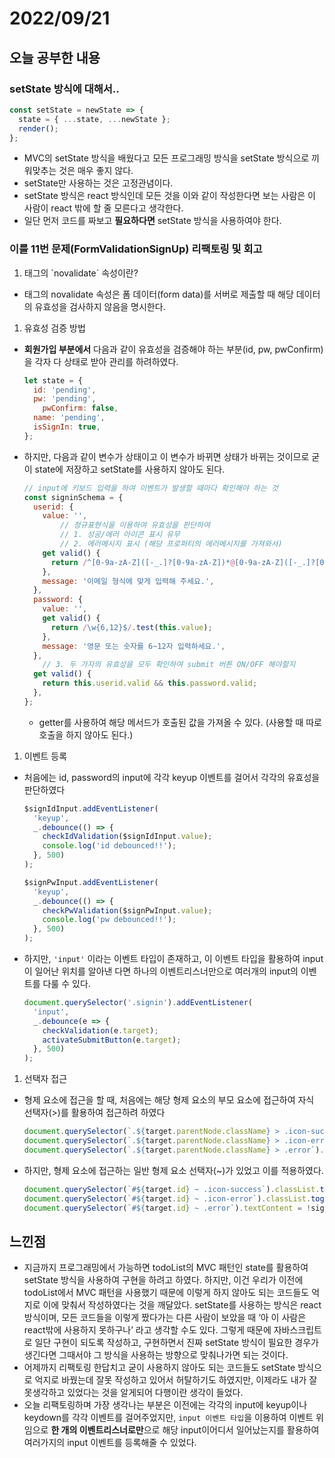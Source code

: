 # 2022/09/21

## 오늘 공부한 내용

### setState 방식에 대해서..

```jsx
const setState = newState => {
  state = { ...state, ...newState };
  render();
};
```

- MVC의 setState 방식을 배웠다고 모든 프로그래밍 방식을 setState 방식으로 끼워맞추는 것은 매우 좋지 않다.
- setState만 사용하는 것은 고정관념이다.
- setState 방식은 react 방식인데 모든 것을 이와 같이 작성한다면 보는 사람은 이 사람이 react 밖에 할 줄 모른다고 생각한다.
- 일단 먼저 코드를 짜보고 **필요하다면** setState 방식을 사용하여야 한다.

### 이를 11번 문제(**FormValidationSignUp)** 리팩토링 및 회고

1. <form> 태그의 `novalidate` 속성이란?
- <form> 태그의 novalidate 속성은 폼 데이터(form data)를 서버로 제출할 때 해당 데이터의 유효성을 검사하지 않음을 명시한다.

1. 유효성 검증 방법
- **회원가입 부분에서** 다음과 같이 유효성을 검증해야 하는 부분(id, pw, pwConfirm)을 각자 다 상태로 받아 관리를 하려하였다.
    
    ```jsx
    let state = {
      id: 'pending',
      pw: 'pending',
    	pwConfirm: false,
      name: 'pending',
      isSignIn: true,
    };
    ```
    

- 하지만, 다음과 같이 변수가 상태이고 이 변수가 바뀌면 상태가 바뀌는 것이므로 굳이 state에 저장하고 setState를 사용하지 않아도 된다.
    
    ```jsx
    // input에 키보드 입력을 하여 이벤트가 발생할 때마다 확인해야 하는 것
    const signinSchema = {
      userid: {
        value: '',
    		// 정규표현식을 이용하여 유효성을 판단하여
    		// 1. 성공/에러 아이콘 표시 유무
    		// 2. 에러메시지 표시 (해당 프로퍼티의 에러메시지를 가져와서)
        get valid() {
          return /^[0-9a-zA-Z]([-_.]?[0-9a-zA-Z])*@[0-9a-zA-Z]([-_.]?[0-9a-zA-Z])*\.[a-zA-Z]{2,3}$/.test(this.value);
        },
        message: '이메일 형식에 맞게 입력해 주세요.',
      },
      password: {
        value: '',
        get valid() {
          return /\w{6,12}$/.test(this.value);
        },
        message: '영문 또는 숫자를 6~12자 입력하세요.',
      },
    	// 3. 두 가자의 유효성을 모두 확인하여 submit 버튼 ON/OFF 해야할지
      get valid() {
        return this.userid.valid && this.password.valid;
      },
    };
    ```
    
    - getter를 사용하여 해당 메서드가 호출된 값을 가져올 수 있다. (사용할 때 따로 호출을 하지 않아도 된다.)

1. 이벤트 등록
- 처음에는 id, password의 input에 각각 keyup 이벤트를 걸어서 각각의 유효성을 판단하였다
    
    ```jsx
    $signIdInput.addEventListener(
      'keyup',
      _.debounce(() => {
        checkIdValidation($signIdInput.value);
        console.log('id debounced!!');
      }, 500)
    );
    
    $signPwInput.addEventListener(
      'keyup',
      _.debounce(() => {
        checkPwValidation($signPwInput.value);
        console.log('pw debounced!!');
      }, 500)
    );
    ```
    
- 하지만, `'input'` 이라는 이벤트 타입이 존재하고, 이 이벤트 타입을 활용하여 input이 일어난 위치를 알아낸 다면 하나의 이벤트리스너만으로 여러개의 input의 이벤트를 다룰 수 있다.
    
    ```jsx
    document.querySelector('.signin').addEventListener(
      'input',
      _.debounce(e => {
        checkValidation(e.target);
        activateSubmitButton(e.target);
      }, 500)
    );
    ```
    

1. 선택자 접근
- 형제 요소에 접근을 할 때, 처음에는 해당 형제 요소의 부모 요소에 접근하여 자식 선택자(>)를 활용하여 접근하려 하였다
    
    ```jsx
    document.querySelector(`.${target.parentNode.className} > .icon-success`).classList.toggle('hidden', !signinSchema[target.name].valid);
    document.querySelector(`.${target.parentNode.className} > .icon-error`).classList.toggle('hidden', signinSchema[target.name].valid);
    document.querySelector(`.${target.parentNode.className} > .error`).textContent = !signinSchema[target.name].valid ? signinSchema[target.name].message : '';
    ```
    
- 하지만, 형제 요소에 접근하는 일반 형제 요소 선택자(~)가 있었고 이를 적용하였다.
    
    ```jsx
    document.querySelector(`#${target.id} ~ .icon-success`).classList.toggle('hidden', !signinSchema[target.name].valid);
    document.querySelector(`#${target.id} ~ .icon-error`).classList.toggle('hidden', signinSchema[target.name].valid);
    document.querySelector(`#${target.id} ~ .error`).textContent = !signinSchema[target.name].valid ? signinSchema[target.name].message : '';
    ```
    

## 느낀점

- 지금까지 프로그래밍에서 가능하면 todoList의 MVC 패턴인 state를 활용하여 setState 방식을 사용하여 구현을 하려고 하였다. 하지만, 이건 우리가 이전에 todoList에서 MVC 패턴을 사용했기 때문에 이렇게 하지 않아도 되는 코드들도 억지로 이에 맞춰서 작성하였다는 것을 깨달았다. setState를 사용하는 방식은 react 방식이며, 모든 코드들을 이렇게 짰다가는 다른 사람이 보았을 때 ‘아 이 사람은 react밖에 사용하지 못하구나’ 라고 생각할 수도 있다. 그렇게 때문에 자바스크립트로 일단 구현이 되도록 작성하고, 구현하면서 진짜 setState 방식이 필요한 경우가 생긴다면 그때서야 그 방식을 사용하는 방향으로 맞춰나가면 되는 것이다.
- 어제까지 리팩토링 한답치고 굳이 사용하지 않아도 되는 코드들도 setState 방식으로 억지로 바꿨는데 잘못 작성하고 있어서 허탈하기도 하였지만, 이제라도 내가 잘못생각하고 있었다는 것을 알게되어 다행이란 생각이 들었다.
- 오늘 리팩토링하며 가장 생각나는 부분은 이전에는 각각의 input에 keyup이나 keydown를 각각 이벤트를 걸어주었지만, `input 이벤트 타입`을 이용하여 이벤트 위임으로 **한 개의 이벤트리스너로만**으로 해당 input이어디서 일어났는지를 활용하여 여러가지의 input 이벤트를 등록해줄 수 있었다.
